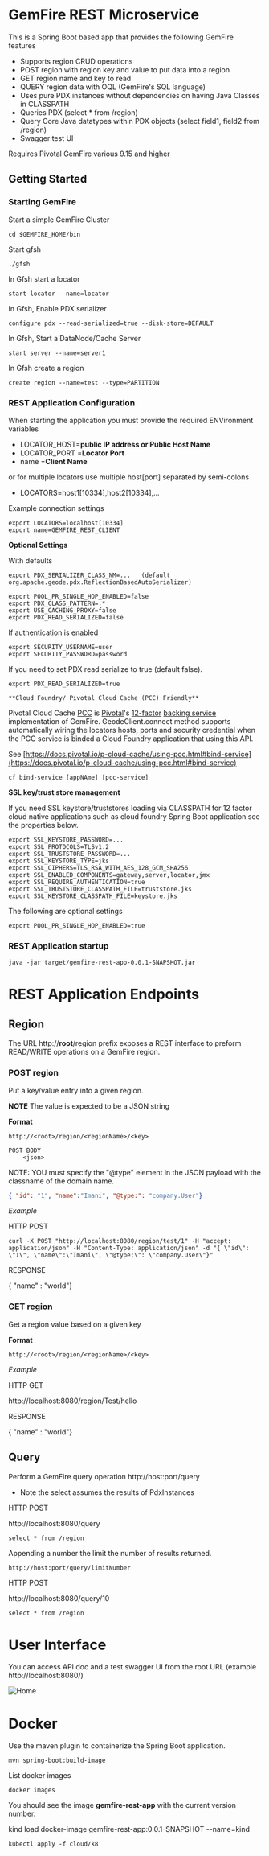  # GemFire REST Microservice

This is a Spring Boot based app that provides the following GemFire features 
- Supports region CRUD operations
- POST region with region key and value to put data into a region
- GET region name and key to read
- QUERY region data with OQL (GemFire's SQL language)
- Uses pure PDX instances without dependencies on having Java Classes in CLASSPATH
- Queries PDX (select * from /region) 
- Query Core Java datatypes within PDX objects (select field1, field2 from /region)
- Swagger test UI

Requires Pivotal GemFire various 9.15 and higher

## Getting Started

### Starting GemFire

Start a simple GemFire Cluster

```
cd $GEMFIRE_HOME/bin
```

Start gfsh

```shell script
./gfsh
```

In Gfsh start a locator 

```shell script
start locator --name=locator
```

In Gfsh, Enable PDX serializer

```shell script
configure pdx --read-serialized=true --disk-store=DEFAULT
```

In Gfsh, Start a DataNode/Cache Server

```shell script
start server --name=server1
```

In Gfsh create a region

```shell script
create region --name=test --type=PARTITION
```
 
### REST Application Configuration

When starting the application you must provide the required ENVironment variables

- LOCATOR_HOST=**public IP address or Public Host Name**
- LOCATOR_PORT =**Locator Port**
- name =**Client Name**

or for multiple locators use multiple host[port] separated by semi-colons
    
- LOCATORS=host1[10334],host2[10334],...

Example connection settings
	
	export LOCATORS=localhost[10334]
	export name=GEMFIRE_REST_CLIENT

 **Optional Settings**

With defaults

	export PDX_SERIALIZER_CLASS_NM=...   (default org.apache.geode.pdx.ReflectionBasedAutoSerializer)

	export POOL_PR_SINGLE_HOP_ENABLED=false
	export PDX_CLASS_PATTERN=.*
	export USE_CACHING_PROXY=false
	export PDX_READ_SERIALIZED=false
	
	
If authentication is enabled
	
	export SECURITY_USERNAME=user
	export SECURITY_PASSWORD=password
    

If you need to set PDX read serialize to true (default false).

    export PDX_READ_SERIALIZED=true
    
    **Cloud Foundry/ Pivotal Cloud Cache (PCC) Friendly**
 
 Pivotal Cloud Cache [PCC](https://docs.pivotal.io/p-cloud-cache/index.html) is [Pivotal](http://pivotal.io)'s [12-factor](https://12factor.net/) [backing service](https://12factor.net/backing-services) implementation of GemFire. GeodeClient.connect method supports automatically wiring the locators hosts, ports and security credential when the PCC service is binded a Cloud Foundry application that using this API.
 
 
 See [https://docs.pivotal.io/p-cloud-cache/using-pcc.html#bind-service](https://docs.pivotal.io/p-cloud-cache/using-pcc.html#bind-service)
 
	cf bind-service [appNAme] [pcc-service]
 
 
**SSL key/trust store management**
    
If you need SSL keystore/truststores loading via CLASSPATH for 
12 factor cloud native applications such as cloud foundry Spring Boot application
see the properties below. 

	export SSL_KEYSTORE_PASSWORD=...
	export SSL_PROTOCOLS=TLSv1.2
	export SSL_TRUSTSTORE_PASSWORD=...
	export SSL_KEYSTORE_TYPE=jks
	export SSL_CIPHERS=TLS_RSA_WITH_AES_128_GCM_SHA256
	export SSL_ENABLED_COMPONENTS=gateway,server,locator,jmx
	export SSL_REQUIRE_AUTHENTICATION=true
	export SSL_TRUSTSTORE_CLASSPATH_FILE=truststore.jks
	export SSL_KEYSTORE_CLASSPATH_FILE=keystore.jks
    
	
	
The following are optional settings
	
	export POOL_PR_SINGLE_HOP_ENABLED=true


### REST Application startup

	java -jar target/gemfire-rest-app-0.0.1-SNAPSHOT.jar


# REST Application Endpoints 

## Region

The URL http://**root**/region prefix exposes a REST interface to preform READ/WRITE 
operations on a GemFire region.

### POST region

Put a  key/value entry into a given region.

**NOTE** The value is expected to be a JSON string

**Format** 

	http://<root>/region/<regionName>/<key>
	
	POST BODY
		<json>


NOTE: YOU must specify the "@type" element in the JSON payload with the classname of the 
domain name.

```json
{ "id": "1", "name":"Imani", "@type:": "company.User"}
```

*Example*

HTTP POST

```shell script
curl -X POST "http://localhost:8080/region/test/1" -H "accept: application/json" -H "Content-Type: application/json" -d "{ \"id\": \"1\", \"name\":\"Imani\", \"@type:\": \"company.User\"}"
```

RESPONSE

{ "name" : "world"}



### GET region

Get a region value based on a given key

**Format** 

	http://<root>/region/<regionName>/<key>
	
*Example*

HTTP GET

http://localhost:8080/region/Test/hello

RESPONSE

{ "name" : "world"}



## Query

Perform a GemFire query operation
http://host:port/query 

* Note the select assumes the results of PdxInstances 

HTTP POST 

http://localhost:8080/query

    
    select * from /region 


Appending a number the limit the number of results returned. 

    http://host:port/query/limitNumber
	

HTTP POST 

http://localhost:8080/query/10

    
    select * from /region


# User Interface

You can access API doc and a test swagger UI from the root URL
(example http://localhost:8080/)

![Home](docs/images/rootscreenshot.png)

# Docker 

Use the maven plugin to containerize the Spring Boot application. 

```shell script
mvn spring-boot:build-image
```

List docker images

```shell script
docker images
```

You should see the image **gemfire-rest-app** with the  current version number.


kind load docker-image gemfire-rest-app:0.0.1-SNAPSHOT --name=kind

```shell script
kubectl apply -f cloud/k8
```



